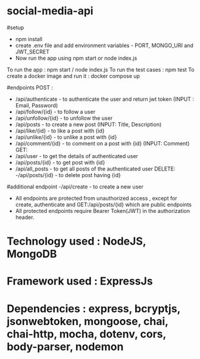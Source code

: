 # social-media-api

#setup
- npm install
- create .env file and add environment variables - PORT, MONGO_URI and JWT_SECRET
- Now run the app using npm start or node index.js

To run the app : npm start / node index.js
To run the test cases : npm test
To create a docker image and run it : docker compose up

#endpoints
  POST : 
- /api/authenticate - to authenticate the user and return jwt token   (INPUT : Email, Password)
- /api/follow/{id} - to follow a user
- /api/unfollow/{id} - to unfollow the user
- /api/posts - to create a new post                                   (INPUT: Title, Description)
- /api/like/{id} - to like a post with {id}
- /api/unlike/{id} - to unlike a post with {id}
- /api/comment/{id} - to comment on a post with {id}                  (INPUT: Comment)
  GET:
- /api/user - to get the details of authenticated user
- /api/posts/{id} - to get post with {id}
- /api/all_posts - to get all posts of the authenticated user
  DELETE:
-/api/posts/{id} - to delete post having {id}

#additional endpoint
-/api/create - to create a new user

- All endpoints are protected from unauthorized access , except for create, authenticate and GET:/api/posts/{id} which are public endpoints
- All protected endpoints require Bearer Token(JWT) in the authorization header.


# Technology used : NodeJS, MongoDB
# Framework used : ExpressJs
# Dependencies : express, bcryptjs, jsonwebtoken, mongoose, chai, chai-http, mocha, dotenv, cors, body-parser, nodemon
